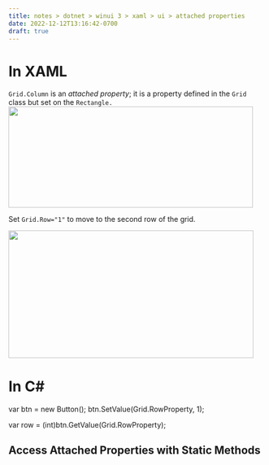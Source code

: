 ```yaml
---
title: notes > dotnet > winui 3 > xaml > ui > attached properties
date: 2022-12-12T13:16:42-0700
draft: true
---
```

# In XAML
`Grid.Column` is an *attached property*; it is a property defined in the `Grid` class but set on the `Rectangle.`
<img src="media/XAML_UI_Attached-Properties-image1.png" style="width:5.00833in;height:2.06667in" />

Set `Grid.Row="1"` to move to the second row of the grid.

<img src="media/XAML_UI_Attached-Properties-image2.png" style="width:5.025in;height:2.61667in" />

# In C#
var btn = new Button();
btn.SetValue(Grid.RowProperty, 1);

var row = (int)btn.GetValue(Grid.RowProperty);

## Access Attached Properties with Static Methods

